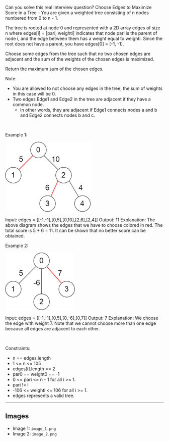 Can you solve this real interview question? Choose Edges to Maximize Score in a Tree - You are given a weighted tree consisting of n nodes numbered from 0 to n - 1.

The tree is rooted at node 0 and represented with a 2D array edges of size n where edges[i] = [pari, weighti] indicates that node pari is the parent of node i, and the edge between them has a weight equal to weighti. Since the root does not have a parent, you have edges[0] = [-1, -1].

Choose some edges from the tree such that no two chosen edges are adjacent and the sum of the weights of the chosen edges is maximized.

Return the maximum sum of the chosen edges.

Note:

 * You are allowed to not choose any edges in the tree, the sum of weights in this case will be 0.
 * Two edges Edge1 and Edge2 in the tree are adjacent if they have a common node.
   * In other words, they are adjacent if Edge1 connects nodes a and b and Edge2 connects nodes b and c.

 

Example 1:

![Example 1](./image_1.png)


Input: edges = [[-1,-1],[0,5],[0,10],[2,6],[2,4]]
Output: 11
Explanation: The above diagram shows the edges that we have to choose colored in red.
The total score is 5 + 6 = 11.
It can be shown that no better score can be obtained.


Example 2:

![Example 2](./image_2.png)


Input: edges = [[-1,-1],[0,5],[0,-6],[0,7]]
Output: 7
Explanation: We choose the edge with weight 7.
Note that we cannot choose more than one edge because all edges are adjacent to each other.


 

Constraints:

 * n == edges.length
 * 1 <= n <= 105
 * edges[i].length == 2
 * par0 == weight0 == -1
 * 0 <= pari <= n - 1 for all i >= 1.
 * pari != i
 * -106 <= weighti <= 106 for all i >= 1.
 * edges represents a valid tree.

---

## Images

- Image 1: `image_1.png`
- Image 2: `image_2.png`
